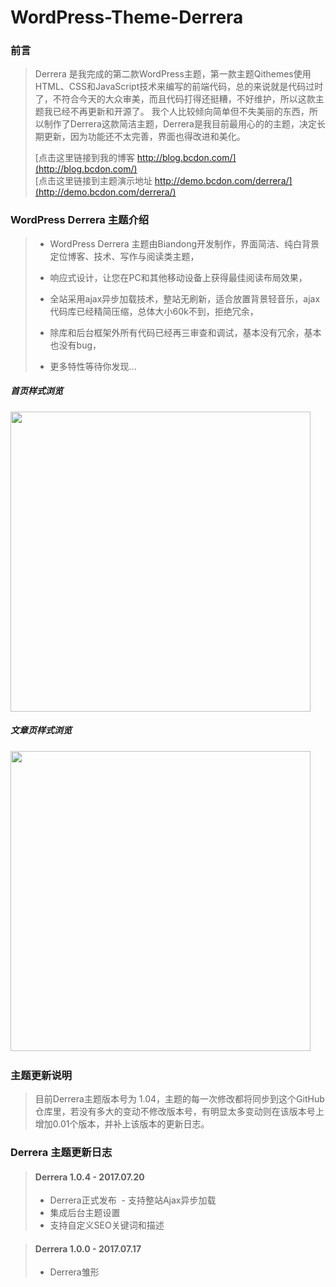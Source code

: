 # WordPress-Theme-Derrera
### 前言
> Derrera 是我完成的第二款WordPress主题，第一款主题Qithemes使用HTML、CSS和JavaScript技术来编写的前端代码，总的来说就是代码过时了，不符合今天的大众审美，而且代码打得还挺糟，不好维护，所以这款主题我已经不再更新和开源了。
> 我个人比较倾向简单但不失美丽的东西，所以制作了Derrera这款简洁主题，Derrera是我目前最用心的的主题，决定长期更新，因为功能还不太完善，界面也得改进和美化。
> 
> [点击这里链接到我的博客 http://blog.bcdon.com/](http://blog.bcdon.com/)<br />
> [点击这里链接到主题演示地址 http://demo.bcdon.com/derrera/](http://demo.bcdon.com/derrera/)<br />

### WordPress Derrera 主题介绍
> * WordPress Derrera 主题由Biandong开发制作，界面简洁、纯白背景定位博客、技术、写作与阅读类主题，
> 
> * 响应式设计，让您在PC和其他移动设备上获得最佳阅读布局效果，
>
> * 全站采用ajax异步加载技术，整站无刷新，适合放置背景轻音乐，ajax代码库已经精简压缩，总体大小60k不到，拒绝冗余，
>
> * 除库和后台框架外所有代码已经再三审查和调试，基本没有冗余，基本也没有bug，
>
> * 更多特性等待你发现...
##### 首页样式浏览

<img src="http://blog.bcdon.com/wp-content/uploads/2017/07/GAP2VN7MH4P98B4X1L8.png" width="480px" />

##### 文章页样式浏览

<img src="http://blog.bcdon.com/wp-content/uploads/2017/07/MEAVOC_V3XQRWAR98X1.png" width="480px" /> 

### 主题更新说明
> 目前Derrera主题版本号为 1.04，主题的每一次修改都将同步到这个GitHub仓库里，若没有多大的变动不修改版本号，有明显太多变动则在该版本号上增加0.01个版本，并补上该版本的更新日志。

### Derrera 主题更新日志

> #### Derrera 1.0.4 - 2017.07.20
> - Derrera正式发布
> - 支持整站Ajax异步加载
> - 集成后台主题设置
> - 支持自定义SEO关键词和描述


> #### Derrera 1.0.0 - 2017.07.17
> - Derrera雏形
